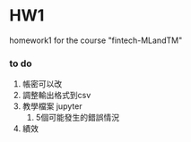 # HW1
homework1 for the course "fintech-MLandTM"



### to do
1. 帳密可以改
2. 調整輸出格式到csv
3. 教學檔案 jupyter
    1. 5個可能發生的錯誤情況
4. 績效
